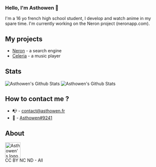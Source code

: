 ### Hello, I'm Asthowen 🖖

I'm a 16 yo french high school student, I develop and watch anime in my spare time. I'm currently working on the Neron project (neronapp.com).

## My projects
* [Neron](https://github.com/NeronApp) - a search engine
* [Celeria](https://github.com/Asthowen/Celeria-music-player) - a music player

## Stats
<img align="center" alt="Asthowen's Github Stats" src="https://github-readme-stats.vercel.app/api?username=Asthowen&show_icons=true&hide_border=true&theme=tokyonight" />
<img align="center" alt="Asthowen's Github Stats" src="https://github-readme-stats.vercel.app/api/top-langs/?username=Asthowen&show_icons=true&layout=compact&hide_border=true&theme=tokyonight" />

## How to contact me ?
* 📭 - contact@asthowen.fr
* 📯 - [Asthowen#9241](https://discord.bio/p/Asthowen)

## About
<img alt="Asthowen's logo" src="https://avatars.githubusercontent.com/u/59535754?s=460&u=e901e8df9b0172b7402362b867bdefbadb7ee7fd&v=4" width="50px" />
<br/>
CC BY NC ND - All
